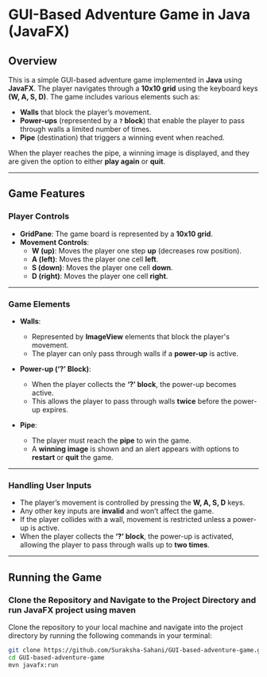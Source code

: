 # **GUI-Based Adventure Game in Java (JavaFX)**

## **Overview**
This is a simple GUI-based adventure game implemented in **Java** using **JavaFX**. The player navigates through a **10x10 grid** using the keyboard keys **(W, A, S, D)**. The game includes various elements such as:

- **Walls** that block the player’s movement.
- **Power-ups** (represented by a **`?` block**) that enable the player to pass through walls a limited number of times.
- **Pipe** (destination) that triggers a winning event when reached.

When the player reaches the pipe, a winning image is displayed, and they are given the option to either **play again** or **quit**.

---

## **Game Features**

### **Player Controls**
- **GridPane**: The game board is represented by a **10x10 grid**.
- **Movement Controls**:
  - **W (up)**: Moves the player one step **up** (decreases row position).
  - **A (left)**: Moves the player one cell **left**.
  - **S (down)**: Moves the player one cell **down**.
  - **D (right)**: Moves the player one cell **right**.

---

### **Game Elements**

- **Walls**:
  - Represented by **ImageView** elements that block the player's movement.
  - The player can only pass through walls if a **power-up** is active.

- **Power-up (‘?’ Block)**:
  - When the player collects the **‘?’ block**, the power-up becomes active.
  - This allows the player to pass through walls **twice** before the power-up expires.

- **Pipe**:
  - The player must reach the **pipe** to win the game.
  - A **winning image** is shown and an alert appears with options to **restart** or **quit** the game.

---

### **Handling User Inputs**

- The player’s movement is controlled by pressing the **W, A, S, D** keys.
- Any other key inputs are **invalid** and won’t affect the game.
- If the player collides with a wall, movement is restricted unless a power-up is active.
- When the player collects the **‘?’ block**, the power-up is activated, allowing the player to pass through walls up to **two times**.

---

## **Running the Game**

### **Clone the Repository and Navigate to the Project Directory and run JavaFX project using maven**
Clone the repository to your local machine and navigate into the project directory by running the following commands in your terminal:

```bash
git clone https://github.com/Suraksha-Sahani/GUI-based-adventure-game.git
cd GUI-based-adventure-game
mvn javafx:run

